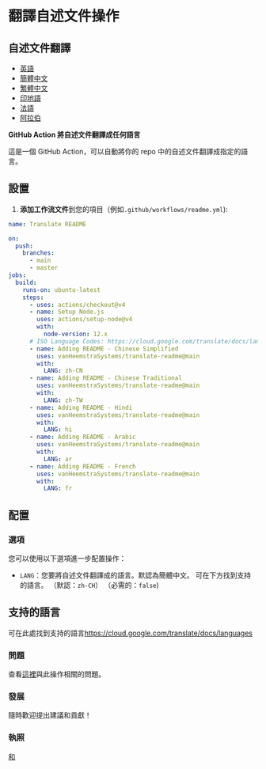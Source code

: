 # 翻譯自述文件操作

## 自述文件翻譯

-   [英語](README.md)
-   [簡體中文](README.zh-CN.md)
-   [繁體中文](README.zh-TW.md)
-   [印地語](README.hi.md)
-   [法語](README.fr.md)
-   [阿拉伯](README.ar.md)

**GitHub Action 將自述文件翻譯成任何語言**

這是一個 GitHub Action，可以自動將你的 repo 中的自述文件翻譯成指定的語言。

## 設置

1.  **添加工作流文件**到您的項目（例如`.github/workflows/readme.yml`):

```yaml
name: Translate README

on:
  push:
    branches:
      - main
      - master
jobs:
  build:
    runs-on: ubuntu-latest
    steps:
      - uses: actions/checkout@v4
      - name: Setup Node.js
        uses: actions/setup-node@v4
        with:
          node-version: 12.x
      # ISO Language Codes: https://cloud.google.com/translate/docs/languages  
      - name: Adding README - Chinese Simplified
        uses: vanHeemstraSystems/translate-readme@main
        with:
          LANG: zh-CN
      - name: Adding README - Chinese Traditional
        uses: vanHeemstraSystems/translate-readme@main
        with:
          LANG: zh-TW
      - name: Adding README - Hindi
        uses: vanHeemstraSystems/translate-readme@main
        with:
          LANG: hi
      - name: Adding README - Arabic
        uses: vanHeemstraSystems/translate-readme@main
        with:
          LANG: ar
      - name: Adding README - French
        uses: vanHeemstraSystems/translate-readme@main
        with:
          LANG: fr
```

## 配置

### 選項

您可以使用以下選項進一步配置操作：

-   `LANG`：您要將自述文件翻譯成的語言。默認為簡體中文。 可在下方找到支持的語言。
    （默認：`zh-CH`） （必需的：`false`)

## 支持的語言

可在此處找到支持的語言<https://cloud.google.com/translate/docs/languages>

### 問題

查看[這裡](https://github.com/vanHeemstraSystems/translate-readme/issues/1)與此操作相關的問題。

### 發展

隨時歡迎提出建議和貢獻！

### 執照

[和](./LICENSE)
